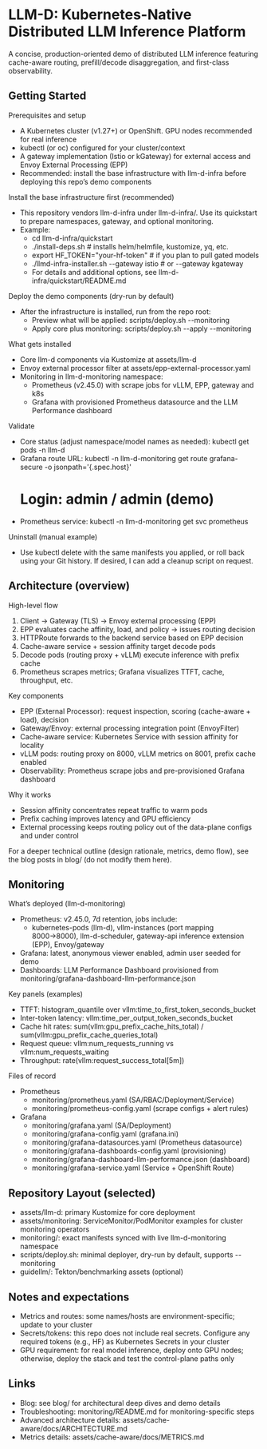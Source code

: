 # LLM-D: Kubernetes-Native Distributed LLM Inference Platform

A concise, production-oriented demo of distributed LLM inference featuring cache-aware routing, prefill/decode disaggregation, and first-class observability.


## Getting Started

Prerequisites and setup
- A Kubernetes cluster (v1.27+) or OpenShift. GPU nodes recommended for real inference
- kubectl (or oc) configured for your cluster/context
- A gateway implementation (Istio or kGateway) for external access and Envoy External Processing (EPP)
- Recommended: install the base infrastructure with llm-d-infra before deploying this repo’s demo components

Install the base infrastructure first (recommended)
- This repository vendors llm-d-infra under llm-d-infra/. Use its quickstart to prepare namespaces, gateway, and optional monitoring.
- Example:
  - cd llm-d-infra/quickstart
  - ./install-deps.sh   # installs helm/helmfile, kustomize, yq, etc.
  - export HF_TOKEN="your-hf-token"   # if you plan to pull gated models
  - ./llmd-infra-installer.sh --gateway istio   # or --gateway kgateway
  - For details and additional options, see llm-d-infra/quickstart/README.md

Deploy the demo components (dry-run by default)
- After the infrastructure is installed, run from the repo root:
  - Preview what will be applied:
    scripts/deploy.sh --monitoring
  - Apply core plus monitoring:
    scripts/deploy.sh --apply --monitoring

What gets installed
- Core llm-d components via Kustomize at assets/llm-d
- Envoy external processor filter at assets/epp-external-processor.yaml
- Monitoring in llm-d-monitoring namespace:
  - Prometheus (v2.45.0) with scrape jobs for vLLM, EPP, gateway and k8s
  - Grafana with provisioned Prometheus datasource and the LLM Performance dashboard

Validate
- Core status (adjust namespace/model names as needed):
  kubectl get pods -n llm-d
- Grafana route URL:
  kubectl -n llm-d-monitoring get route grafana-secure -o jsonpath='{.spec.host}'
  # Login: admin / admin (demo)
- Prometheus service:
  kubectl -n llm-d-monitoring get svc prometheus

Uninstall (manual example)
- Use kubectl delete with the same manifests you applied, or roll back using your Git history. If desired, I can add a cleanup script on request.


## Architecture (overview)

High-level flow
1) Client → Gateway (TLS) → Envoy external processing (EPP)
2) EPP evaluates cache affinity, load, and policy → issues routing decision
3) HTTPRoute forwards to the backend service based on EPP decision
4) Cache-aware service + session affinity target decode pods
5) Decode pods (routing proxy + vLLM) execute inference with prefix cache
6) Prometheus scrapes metrics; Grafana visualizes TTFT, cache, throughput, etc.

Key components
- EPP (External Processor): request inspection, scoring (cache-aware + load), decision
- Gateway/Envoy: external processing integration point (EnvoyFilter)
- Cache-aware service: Kubernetes Service with session affinity for locality
- vLLM pods: routing proxy on 8000, vLLM metrics on 8001, prefix cache enabled
- Observability: Prometheus scrape jobs and pre-provisioned Grafana dashboard

Why it works
- Session affinity concentrates repeat traffic to warm pods
- Prefix caching improves latency and GPU efficiency
- External processing keeps routing policy out of the data-plane configs and under control

For a deeper technical outline (design rationale, metrics, demo flow), see the blog posts in blog/ (do not modify them here).


## Monitoring

What’s deployed (llm-d-monitoring)
- Prometheus: v2.45.0, 7d retention, jobs include:
  - kubernetes-pods (llm-d), vllm-instances (port mapping 8000→8000), llm-d-scheduler, gateway-api inference extension (EPP), Envoy/gateway
- Grafana: latest, anonymous viewer enabled, admin user seeded for demo
- Dashboards: LLM Performance Dashboard provisioned from monitoring/grafana-dashboard-llm-performance.json

Key panels (examples)
- TTFT: histogram_quantile over vllm:time_to_first_token_seconds_bucket
- Inter-token latency: vllm:time_per_output_token_seconds_bucket
- Cache hit rates: sum(vllm:gpu_prefix_cache_hits_total) / sum(vllm:gpu_prefix_cache_queries_total)
- Request queue: vllm:num_requests_running vs vllm:num_requests_waiting
- Throughput: rate(vllm:request_success_total[5m])

Files of record
- Prometheus
  - monitoring/prometheus.yaml (SA/RBAC/Deployment/Service)
  - monitoring/prometheus-config.yaml (scrape configs + alert rules)
- Grafana
  - monitoring/grafana.yaml (SA/Deployment)
  - monitoring/grafana-config.yaml (grafana.ini)
  - monitoring/grafana-datasources.yaml (Prometheus datasource)
  - monitoring/grafana-dashboards-config.yaml (provisioning)
  - monitoring/grafana-dashboard-llm-performance.json (dashboard)
  - monitoring/grafana-service.yaml (Service + OpenShift Route)


## Repository Layout (selected)
- assets/llm-d: primary Kustomize for core deployment
- assets/monitoring: ServiceMonitor/PodMonitor examples for cluster monitoring operators
- monitoring/: exact manifests synced with live llm-d-monitoring namespace
- scripts/deploy.sh: minimal deployer, dry-run by default, supports --monitoring
- guidellm/: Tekton/benchmarking assets (optional)


## Notes and expectations
- Metrics and routes: some names/hosts are environment-specific; update to your cluster
- Secrets/tokens: this repo does not include real secrets. Configure any required tokens (e.g., HF) as Kubernetes Secrets in your cluster
- GPU requirement: for real model inference, deploy onto GPU nodes; otherwise, deploy the stack and test the control-plane paths only


## Links
- Blog: see blog/ for architectural deep dives and demo details
- Troubleshooting: monitoring/README.md for monitoring-specific steps
- Advanced architecture details: assets/cache-aware/docs/ARCHITECTURE.md
- Metrics details: assets/cache-aware/docs/METRICS.md

